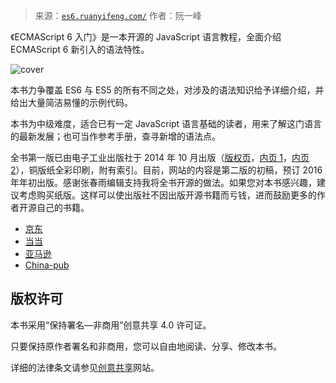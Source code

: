 > 来源：[`es6.ruanyifeng.com/`](http://es6.ruanyifeng.com/)
> 作者：阮一峰

《ECMAScript 6 入门》是一本开源的 JavaScript 语言教程，全面介绍 ECMAScript 6 新引入的语法特性。

![cover](http://es6.ruanyifeng.com/images/cover.jpg) 

本书力争覆盖 ES6 与 ES5 的所有不同之处，对涉及的语法知识给予详细介绍，并给出大量简洁易懂的示例代码。

本书为中级难度，适合已有一定 JavaScript 语言基础的读者，用来了解这门语言的最新发展；也可当作参考手册，查寻新增的语法点。

全书第一版已由电子工业出版社于 2014 年 10 月出版（[版权页](http://es6.ruanyifeng.com/images/copyright.png)，[内页 1](http://es6.ruanyifeng.com/images/page1.png)，[内页 2](http://es6.ruanyifeng.com/images/page2.png)），铜版纸全彩印刷，附有索引。目前，网站的内容是第二版的初稿，预订 2016 年年初出版。感谢张春雨编辑支持我将全书开源的做法。如果您对本书感兴趣，建议考虑购买纸版。这样可以使出版社不因出版开源书籍而亏钱，进而鼓励更多的作者开源自己的书籍。

*   [京东](http://item.jd.com/11526272.html)
*   [当当](http://product.dangdang.com/23546442.html)
*   [亚马逊](http://www.amazon.cn/%E5%9B%BE%E4%B9%A6/dp/B00MQKRLD6/)
*   [China-pub](http://product.china-pub.com/4284817)

## 版权许可

本书采用“保持署名—非商用”创意共享 4.0 许可证。

只要保持原作者署名和非商用，您可以自由地阅读、分享、修改本书。

详细的法律条文请参见[创意共享](http://creativecommons.org/licenses/by-nc/4.0/)网站。